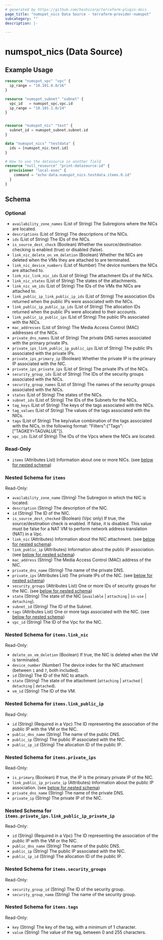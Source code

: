 ```yaml
---
# generated by https://github.com/hashicorp/terraform-plugin-docs
page_title: "numspot_nics Data Source - terraform-provider-numspot"
subcategory: ""
description: |-
  
---
```


# numspot_nics (Data Source)



## Example Usage

```terraform
resource "numspot_vpc" "vpc" {
  ip_range = "10.101.0.0/16"
}

resource "numspot_subnet" "subnet" {
  vpc_id   = numspot_vpc.vpc.id
  ip_range = "10.101.1.0/24"
}


resource "numspot_nic" "test" {
  subnet_id = numspot_subnet.subnet.id
}

data "numspot_nics" "testdata" {
  ids = [numspot_nic.test.id]
}

# How to use the datasource in another field
resource "null_resource" "print-datasource-id" {
  provisioner "local-exec" {
    command = "echo data.numspot_nics.testdata.items.0.id"
  }
}
```

<!-- schema generated by tfplugindocs -->
## Schema

### Optional

- `availability_zone_names` (List of String) The Subregions where the NICs are located.
- `descriptions` (List of String) The descriptions of the NICs.
- `ids` (List of String) The IDs of the NICs.
- `is_source_dest_check` (Boolean) Whether the source/destination checking is enabled (true) or disabled (false).
- `link_nic_delete_on_vm_deletion` (Boolean) Whether the NICs are deleted when the VMs they are attached to are terminated.
- `link_nic_device_numbers` (List of Number) The device numbers the NICs are attached to.
- `link_nic_link_nic_ids` (List of String) The attachment IDs of the NICs.
- `link_nic_states` (List of String) The states of the attachments.
- `link_nic_vm_ids` (List of String) The IDs of the VMs the NICs are attached to.
- `link_public_ip_link_public_ip_ids` (List of String) The association IDs returned when the public IPs were associated with the NICs.
- `link_public_ip_public_ip_ids` (List of String) The allocation IDs returned when the public IPs were allocated to their accounts.
- `link_public_ip_public_ips` (List of String) The public IPs associated with the NICs.
- `mac_addresses` (List of String) The Media Access Control (MAC) addresses of the NICs.
- `private_dns_names` (List of String) The private DNS names associated with the primary private IPs.
- `private_ips_link_public_ip_public_ips` (List of String) The public IPs associated with the private IPs.
- `private_ips_primary_ip` (Boolean) Whether the private IP is the primary IP associated with the NIC.
- `private_ips_private_ips` (List of String) The private IPs of the NICs.
- `security_group_ids` (List of String) The IDs of the security groups associated with the NICs.
- `security_group_names` (List of String) The names of the security groups associated with the NICs.
- `states` (List of String) The states of the NICs.
- `subnet_ids` (List of String) The IDs of the Subnets for the NICs.
- `tag_keys` (List of String) The keys of the tags associated with the NICs.
- `tag_values` (List of String) The values of the tags associated with the NICs.
- `tags` (List of String) The key/value combination of the tags associated with the NICs, in the following format: &quot;Filters&quot;:{&quot;Tags&quot;:[&quot;TAGKEY=TAGVALUE&quot;]}.
- `vpc_ids` (List of String) The IDs of the Vpcs where the NICs are located.

### Read-Only

- `items` (Attributes List) Information about one or more NICs. (see [below for nested schema](#nestedatt--items))

<a id="nestedatt--items"></a>
### Nested Schema for `items`

Read-Only:

- `availability_zone_name` (String) The Subregion in which the NIC is located.
- `description` (String) The description of the NIC.
- `id` (String) The ID of the NIC.
- `is_source_dest_checked` (Boolean) (Vpc only) If true, the source/destination check is enabled. If false, it is disabled. This value must be false for a NAT VM to perform network address translation (NAT) in a Vpc.
- `link_nic` (Attributes) Information about the NIC attachment. (see [below for nested schema](#nestedatt--items--link_nic))
- `link_public_ip` (Attributes) Information about the public IP association. (see [below for nested schema](#nestedatt--items--link_public_ip))
- `mac_address` (String) The Media Access Control (MAC) address of the NIC.
- `private_dns_name` (String) The name of the private DNS.
- `private_ips` (Attributes List) The private IPs of the NIC. (see [below for nested schema](#nestedatt--items--private_ips))
- `security_groups` (Attributes List) One or more IDs of security groups for the NIC. (see [below for nested schema](#nestedatt--items--security_groups))
- `state` (String) The state of the NIC (`available` \| `attaching` \| `in-use` \| `detaching`).
- `subnet_id` (String) The ID of the Subnet.
- `tags` (Attributes List) One or more tags associated with the NIC. (see [below for nested schema](#nestedatt--items--tags))
- `vpc_id` (String) The ID of the Vpc for the NIC.

<a id="nestedatt--items--link_nic"></a>
### Nested Schema for `items.link_nic`

Read-Only:

- `delete_on_vm_deletion` (Boolean) If true, the NIC is deleted when the VM is terminated.
- `device_number` (Number) The device index for the NIC attachment (between `1` and `7`, both included).
- `id` (String) The ID of the NIC to attach.
- `state` (String) The state of the attachment (`attaching` \| `attached` \| `detaching` \| `detached`).
- `vm_id` (String) The ID of the VM.


<a id="nestedatt--items--link_public_ip"></a>
### Nested Schema for `items.link_public_ip`

Read-Only:

- `id` (String) (Required in a Vpc) The ID representing the association of the public IP with the VM or the NIC.
- `public_dns_name` (String) The name of the public DNS.
- `public_ip` (String) The public IP associated with the NIC.
- `public_ip_id` (String) The allocation ID of the public IP.


<a id="nestedatt--items--private_ips"></a>
### Nested Schema for `items.private_ips`

Read-Only:

- `is_primary` (Boolean) If true, the IP is the primary private IP of the NIC.
- `link_public_ip_private_ip` (Attributes) Information about the public IP association. (see [below for nested schema](#nestedatt--items--private_ips--link_public_ip_private_ip))
- `private_dns_name` (String) The name of the private DNS.
- `private_ip` (String) The private IP of the NIC.

<a id="nestedatt--items--private_ips--link_public_ip_private_ip"></a>
### Nested Schema for `items.private_ips.link_public_ip_private_ip`

Read-Only:

- `id` (String) (Required in a Vpc) The ID representing the association of the public IP with the VM or the NIC.
- `public_dns_name` (String) The name of the public DNS.
- `public_ip` (String) The public IP associated with the NIC.
- `public_ip_id` (String) The allocation ID of the public IP.



<a id="nestedatt--items--security_groups"></a>
### Nested Schema for `items.security_groups`

Read-Only:

- `security_group_id` (String) The ID of the security group.
- `security_group_name` (String) The name of the security group.


<a id="nestedatt--items--tags"></a>
### Nested Schema for `items.tags`

Read-Only:

- `key` (String) The key of the tag, with a minimum of 1 character.
- `value` (String) The value of the tag, between 0 and 255 characters.
